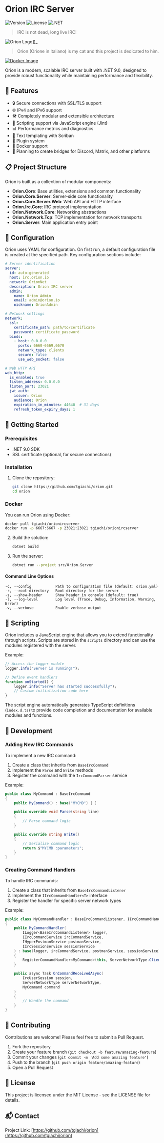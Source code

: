 # Orion IRC Server

![Version](https://img.shields.io/badge/version-0.1.0-blue)
![License](https://img.shields.io/badge/license-MIT-green)
![.NET](https://img.shields.io/badge/.NET-9.0-purple)

> IRC is not dead, long live IRC!

![Orion Logo](assets/orion_logo.png)])_
> Orion (Orione in italiano) is my cat and this project is dedicated to him.



[![Docker Image](https://img.shields.io/docker/v/tgiachi/orionircserver?label=docker&sort=date)](https://hub.docker.com/r/tgiachi/orionircserver)

Orion is a modern, scalable IRC server built with .NET 9.0, designed to provide robust functionality while maintaining performance and flexibility.

## 🌟 Features

- 🔒 Secure connections with SSL/TLS support
- 🌐 IPv4 and IPv6 support
- 🛠️ Completely modular and extensible architecture
- 📝 Scripting support via JavaScript engine (Jint)
- 📊 Performance metrics and diagnostics
- 📜 Text templating with Scriban
- 🧩 Plugin system
- 🐳 Docker support
- 🌉 Planning to create bridges for Discord, Matrix, and other platforms

## 📋 Project Structure

Orion is built as a collection of modular components:

- **Orion.Core**: Base utilities, extensions and common functionality
- **Orion.Core.Server**: Server-side core functionality
- **Orion.Core.Server.Web**: Web API and HTTP interface
- **Orion.Irc.Core**: IRC protocol implementation
- **Orion.Network.Core**: Networking abstractions
- **Orion.Network.Tcp**: TCP implementation for network transports
- **Orion.Server**: Main application entry point

## 🔧 Configuration

Orion uses YAML for configuration. On first run, a default configuration file is created at the specified path. Key configuration sections include:

```yaml
# Server identification
server:
  id: auto-generated
  host: irc.orion.io
  network: OrionNet
  description: Orion IRC server
  admin:
    name: Orion Admin
    email: admin@orion.io
    nickname: OrionAdmin

# Network settings
network:
  ssl:
    certificate_path: path/to/certificate
    password: certificate_password
  binds:
    - host: 0.0.0.0
      ports: 6660-6669,6670
      network_type: clients
      secure: false
      use_web_socket: false

# Web HTTP API
web_http:
  is_enabled: true
  listen_address: 0.0.0.0
  listen_port: 23021
  jwt_auth:
    issuer: Orion
    audience: Orion
    expiration_in_minutes: 44640  # 31 days
    refresh_token_expiry_days: 1
```

## 🚀 Getting Started

### Prerequisites

- .NET 9.0 SDK
- SSL certificate (optional, for secure connections)

### Installation

1. Clone the repository:
   ```bash
   git clone https://github.com/tgiachi/orion.git
   cd orion
   ```

### Docker

You can run Orion using Docker:

```bash
docker pull tgiachi/orionircserver
docker run -p 6667:6667 -p 23021:23021 tgiachi/orionircserver
```

2. Build the solution:
   ```bash
   dotnet build
   ```

3. Run the server:
   ```bash
   dotnet run --project src/Orion.Server
   ```

#### Command Line Options

```
-c, --config           Path to configuration file (default: orion.yml)
-r, --root-directory   Root directory for the server
-s, --show-header      Show header in console (default: true)
-l, --log-level        Log level (Trace, Debug, Information, Warning, Error)
-v, --verbose          Enable verbose output
```

## 📝 Scripting

Orion includes a JavaScript engine that allows you to extend functionality through scripts. Scripts are stored in the `scripts` directory and can use the modules registered with the server.

Example:

```javascript
// Access the logger module
logger.info("Server is running!");

// Define event handlers
function onStarted() {
    logger.info("Server has started successfully");
    // Custom initialization code here
}
```

The script engine automatically generates TypeScript definitions (`index.d.ts`) to provide code completion and documentation for available modules and functions.

## 👷 Development

### Adding New IRC Commands

To implement a new IRC command:

1. Create a class that inherits from `BaseIrcCommand`
2. Implement the `Parse` and `Write` methods
3. Register the command with the `IrcCommandParser` service

Example:

```csharp
public class MyCommand : BaseIrcCommand
{
    public MyCommand() : base("MYCMD") { }

    public override void Parse(string line)
    {
        // Parse command logic
    }

    public override string Write()
    {
        // Serialize command logic
        return $"MYCMD :parameters";
    }
}
```

### Creating Command Handlers

To handle IRC commands:

1. Create a class that inherits from `BaseIrcCommandListener`
2. Implement the `IIrcCommandHandler<T>` interface
3. Register the handler for specific server network types

Example:

```csharp
public class MyCommandHandler : BaseIrcCommandListener, IIrcCommandHandler<MyCommand>
{
    public MyCommandHandler(
        ILogger<BaseIrcCommandListener> logger,
        IIrcCommandService ircCommandService,
        IHyperPostmanService postmanService,
        IIrcSessionService sessionService
    ) : base(logger, ircCommandService, postmanService, sessionService)
    {
        RegisterCommandHandler<MyCommand>(this, ServerNetworkType.Clients);
    }

    public async Task OnCommandReceivedAsync(
        IrcUserSession session,
        ServerNetworkType serverNetworkType,
        MyCommand command
    )
    {
        // Handle the command
    }
}
```



## 🤝 Contributing

Contributions are welcome! Please feel free to submit a Pull Request.

1. Fork the repository
2. Create your feature branch (`git checkout -b feature/amazing-feature`)
3. Commit your changes (`git commit -m 'Add some amazing feature'`)
4. Push to the branch (`git push origin feature/amazing-feature`)
5. Open a Pull Request

## 📄 License

This project is licensed under the MIT License - see the LICENSE file for details.

## 📬 Contact

Project Link: [https://github.com/tgiachi/orion](https://github.com/tgiachi/orion)
